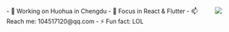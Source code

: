 <img  align="right"  src="https://github-readme-stats.vercel.app/api?username=mackkkk&count_private=true&show_icons=true&theme=buefy">
- 🔭 Working on Huohua in Chengdu
- 🌱 Focus in React & Flutter
- 📫 Reach me: 104517120@qq.com
- ⚡  Fun fact: LOL

